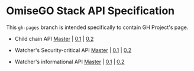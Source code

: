 # OmiseGO Stack API Specification

This `gh-pages` branch is intended specifically to contain GH Project's page.


* Child chain API
[Master](https://developer.omisego.co/elixir-omg/docs-ui/?url=master%2Foperator_api_specs.yaml&urls.primaryName=master%2Foperator_api_specs) | [0.1](https://developer.omisego.co/elixir-omg/docs-ui/?url=master%2Foperator_api_specs.yaml&urls.primaryName=0.1%2Foperator_api_specs) | [0.2](https://developer.omisego.co/elixir-omg/docs-ui/?url=master%2Foperator_api_specs.yaml&urls.primaryName=0.2%2Foperator_api_specs)

* Watcher's Security-critical API
[Master](https://developer.omisego.co/elixir-omg/docs-ui/?url=master%2Foperator_api_specs.yaml&urls.primaryName=master%2Fsecurity_critical_api_specs) | [0.1](https://developer.omisego.co/elixir-omg/docs-ui/?url=master%2Foperator_api_specs.yaml&urls.primaryName=0.1%2Fsecurity_critical_api_specs) | [0.2](https://developer.omisego.co/elixir-omg/docs-ui/?url=master%2Foperator_api_specs.yaml&urls.primaryName=0.2%2Fsecurity_critical_api_specs)

* Watcher's informational API
[Master](https://developer.omisego.co/elixir-omg/docs-ui/?url=master%2Foperator_api_specs.yaml&urls.primaryName=master%2Finformational_api_specs) | [0.1](https://developer.omisego.co/elixir-omg/docs-ui/?url=master%2Foperator_api_specs.yaml&urls.primaryName=0.1%2Finformational_api_specs) | [0.2](https://developer.omisego.co/elixir-omg/docs-ui/?url=master%2Foperator_api_specs.yaml&urls.primaryName=0.2%2Finformational_api_specs)
